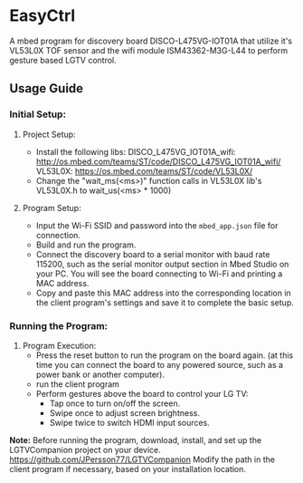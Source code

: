 # EasyCtrl

A mbed program for discovery board DISCO-L475VG-IOT01A that utilize it's VL53L0X TOF sensor and the wifi module ISM43362-M3G-L44 to perform gesture based LGTV control. 

## Usage Guide

### Initial Setup:

1. Project Setup:
   - Install the following libs:
        DISCO_L475VG_IOT01A_wifi: http://os.mbed.com/teams/ST/code/DISCO_L475VG_IOT01A_wifi/
        VL53L0X: https://os.mbed.com/teams/ST/code/VL53L0X/
   - Change the "wait_ms(\<ms\>)" function calls in VL53L0X lib's VL53L0X.h to wait_us(\<ms\> * 1000)


2. Program Setup:
   - Input the Wi-Fi SSID and password into the `mbed_app.json` file for connection.
   - Build and run the program.
   - Connect the discovery board to a serial monitor with baud rate 115200, such as the serial monitor output section in Mbed Studio on your PC. You will see the board connecting to Wi-Fi and printing a MAC address.
   - Copy and paste this MAC address into the corresponding location in the client program's settings and save it to complete the basic setup.

### Running the Program:

1. Program Execution:
   - Press the reset button to run the program on the board again.
   (at this time you can connect the board to any powered source, such as a power bank or another computer).
   - run the client program
   - Perform gestures above the board to control your LG TV:
     - Tap once to turn on/off the screen.
     - Swipe once to adjust screen brightness.
     - Swipe twice to switch HDMI input sources.

**Note:** Before running the program, download, install, and set up the LGTVCompanion project on your device.
https://github.com/JPersson77/LGTVCompanion Modify the path in the client program if necessary, based on your installation location.
